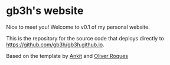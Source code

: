 # gb3h's website 

Nice to meet you! Welcome to v0.1 of my personal website.

This is the repository for the source code that deploys directly to https://github.com/gb3h/gb3h.github.io.

Based on the template by [Ankit](http://ankitsultana.com/researcher)
and [Oliver Roques](https://github.com/ojroques/hugo-researcher)
